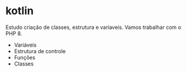 # kotlin

Estudo criação de classes, estrutura e variaveis. Vamos trabalhar com o PHP 8.

- Variáveis
- Estrutura de controle
- Funções
- Classes
